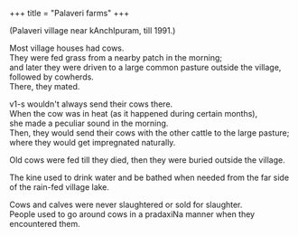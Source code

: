 +++
title = "Palaveri farms"
+++

(Palaveri village near kAnchIpuram, till 1991.)


Most village houses had cows.  
They were fed grass from a nearby patch in the morning;  
and later they were driven to a large common pasture outside the village, followed by cowherds.  
There, they mated.

v1-s wouldn't always send their cows there.  
When the cow was in heat (as it happened during certain months),  
she made a peculiar sound in the morning.  
Then, they would send their cows with the other cattle to the large pasture;  
where they would get impregnated naturally.  

Old cows were fed till they died, then they were buried outside the village.

The kine used to drink water and be bathed when needed from the far side of the rain-fed village lake. 

Cows and calves were never slaughtered or sold for slaughter.  
People used to go around cows in a pradaxiNa manner when they encountered them.